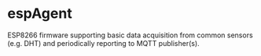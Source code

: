# espAgent
ESP8266 firmware supporting basic data acquisition from common sensors (e.g. DHT) and periodically reporting to MQTT publisher(s). 

